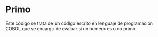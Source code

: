 # Primo
Este código se trata de un código escrito en lenguaje de programación COBOL que se encarga de evaluar si un numero es o no primo
